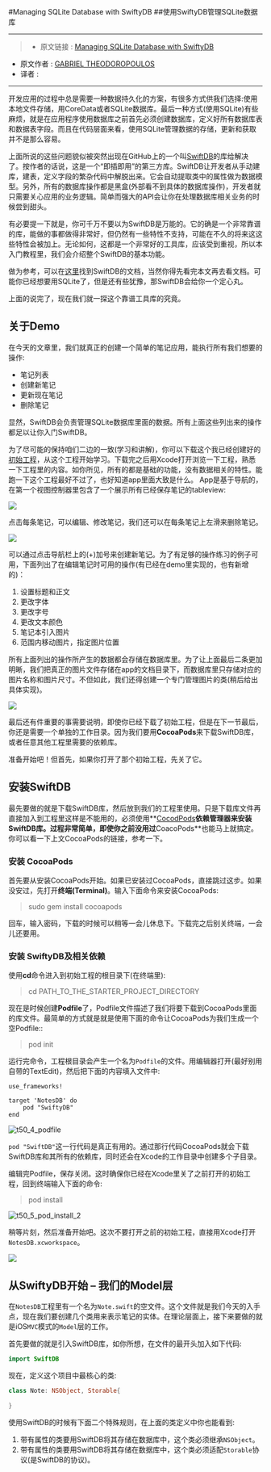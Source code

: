 #Managing SQLite Database with SwiftyDB
##使用SwiftyDB管理SQLite数据库

***

>* 原文链接 : [Managing SQLite Database with SwiftyDB](http://www.appcoda.com/swiftydb/)
* 原文作者 : [GABRIEL THEODOROPOULOS](http://www.appcoda.com/author/gabrielth/)
* 译者 : []()

***

开发应用的过程中总是需要一种数据持久化的方案，有很多方式供我们选择:使用本地文件存储，用CoreData或者SQLite数据库。最后一种方式(使用SQLite)有些麻烦，就是在应用程序使用数据库之前首先必须创建数据库，定义好所有数据库表和数据表字段。而且在代码层面来看，使用SQLite管理数据的存储，更新和获取并不是那么容易。

上面所说的这些问题貌似被突然出现在GitHub上的一个叫[SwiftDB](https://github.com/Oyvindkg/swiftydb)的库给解决了。按作者的话说，这是一个“即插即用”的第三方库。SwiftDB让开发者从手动建库，建表，定义字段的繁杂代码中解脱出来。它会自动提取类中的属性做为数据模型。另外，所有的数据库操作都是黑盒(外部看不到具体的数据库操作)，开发者就只需要关心应用的业务逻辑。简单而强大的API会让你在处理数据库相关业务的时候尝到甜头。

有必要提一下就是，你可千万不要以为SwiftDB是万能的。它的确是一个非常靠谱的库，能做的事都做得非常好，但仍然有一些特性不支持，可能在不久的将来这这些特性会被加上。无论如何，这都是一个非常好的工具库，应该受到重视，所以本入门教程里，我们会介绍整个SwiftDB的基本功能。

做为参考，可以在[这里](http://oyvindkg.github.io/swiftydb/)找到SwiftDB的文档，当然你得先看完本文再去看文档。可能你已经想要用SQLite了，但是还有些犹豫，那SwiftDB会给你一个定心丸。

上面的说完了，现在我们就一探这个靠谱工具库的究竟。

## 关于Demo

在今天的文章里，我们就真正的创建一个简单的笔记应用，能执行所有我们想要的操作:

- 笔记列表
- 创建新笔记
- 更新现在笔记
- 删除笔记

显然，SwiftDB会负责管理SQLite数据库里面的数据。所有上面这些列出来的操作都足以让你入门SwiftDB。

为了尽可能的保持咱们二边的一致(学习和讲解)，你可以下载这个我已经创建好的[初始工程](https://github.com/appcoda/SwiftyDB-Demo/blob/master/NotesDBStarter.zip?raw=true)，从这个工程开始学习。下载完之后用Xcode打开浏览一下工程，熟悉一下工程里的内容。如你所见，所有的都是基础的功能，没有数据相关的特性。能跑一下这个工程最好不过了，也好知道app里面大致是什么。
App是基于导航的，在第一个视图控制器里包含了一个展示所有已经保存笔记的tableview:

![](http://www.appcoda.com/wp-content/uploads/2016/03/t50_1_note_list.png)

点击每条笔记，可以编辑、修改笔记，我们还可以在每条笔记上左滑来删除笔记。

![](http://www.appcoda.com/wp-content/uploads/2016/03/t50_2_delete_note.png)

可以通过点击导航栏上的(+)加号来创建新笔记。为了有足够的操作练习的例子可用，下面列出了在编辑笔记时可用的操作(有已经在demo里实现的，也有新增的)：
1. 设置标题和正文
2. 更改字体
3. 更改字号
4. 更改文本颜色
5. 笔记本引入图片
6. 范围内移动图片，指定图片位置

所有上面列出的操作所产生的数据都会存储在数据库里。为了让上面最后二条更加明晰，我们把真正的图片文件存储在app的文档目录下，而数据库里只存储对应的图片名称和图片尺寸。不但如此，我们还得创建一个专门管理图片的类(稍后给出具体实现)。

![](http://www.appcoda.com/wp-content/uploads/2016/03/t50_3_edit_note.png)

最后还有件重要的事需要说明，即使你已经下载了初始工程，但是在下一节最后，你还是需要一个单独的工作目录。因为我们要用**CocoaPods**来下载SwiftDB库，或者任意其他工程里需要的依赖库。

准备开始吧！但首先，如果你打开了那个初始工程，先关了它。

## 安装SwiftDB

最先要做的就是下载SwiftDB库，然后放到我们的工程里使用。只是下载库文件再直接加入到工程里这样是不能用的，必须使用**[CocodPods](https://cocoapods.org/)**依赖管理器来安装SwiftDB库。过程非常简单，即使你之前没用过**CoacoPods**也能马上就搞定。你可以看一下上文CocoaPods的链接，参考一下。

### 安装 CocoaPods

首先要从安装CocoaPods开始。如果已安装过CocoaPods，直接跳过这步。如果没安过，先打开**终端(Terminal)**。输入下面命令来安装CocoaPods:

> sudo gem install cocoapods

回车，输入密码，下载的时候可以稍等一会儿休息下。下载完之后别关终端，一会儿还要用。

### 安装 SwiftyDB及相关依赖

使用**cd**命令进入到初始工程的根目录下(在终端里):

>  cd PATH_TO_THE_STARTER_PROJECT_DIRECTORY

现在是时候创建**Podfile**了，Podfile文件描述了我们将要下载到CocoaPods里面的库文件。最简单的方式就是就是使用下面的命令让CocoaPods为我们生成一个空Podfile::

> pod init

运行完命令，工程根目录会产生一个名为`Podfile`的文件。用编辑器打开(最好别用自带的TextEdit)，然后把下面的内容填入文件中:

```shell
use_frameworks!

target 'NotesDB' do
    pod "SwiftyDB"
end
```

![t50_4_podfile](http://www.appcoda.com/wp-content/uploads/2016/03/t50_4_podfile.png)


`pod "SwiftDB"`这一行代码是真正有用的。通过那行代码CocoaPods就会下载SwiftDB库和其所有的依赖库，同时还会在Xcode的工作目录中创建多个子目录。

编辑完Podfile，保存关闭。这时确保你已经在Xcode里关了之前打开的初始工程，回到终端输入下面的命令:

> pod install


![t50_5_pod_install_2](http://www.appcoda.com/wp-content/uploads/2016/03/t50_5_pod_install_2.png)


稍等片刻，然后准备开始吧。这次不要打开之前的初始工程，直接用Xcode打开`NotesDB.xcworkspace`。

![](http://www.appcoda.com/wp-content/uploads/2016/03/t50_6_folder_after_installation.png)

## 从SwiftyDB开始 – 我们的Model层

在`NotesDB`工程里有一个名为`Note.swift`的空文件。这个文件就是我们今天的入手点，现在我们要创建几个类用来表示笔记的实体。在理论层面上，接下来要做的就是iOS`MVC`模式的`Model`层的工作。

首先要做的就是引入SwiftDB库，如你所想，在文件的最开头加入如下代码:

```swift
import SwiftDB
```

现在，定义这个项目中最核心的类:

```swift
class Note: NSObject, Storable{
  
}
```

使用SwiftDB的时候有下面二个特殊规则，在上面的类定义中你也能看到:

1. 带有属性的类要用SwiftDB将其存储在数据库中，这个类必须继承`NSObject`。
2. 带有属性的类要用SwiftDB将其存储在数据库中，这个类必须适配`Storable`协议(是SwiftDB的协议)。
